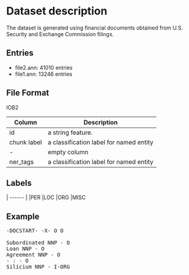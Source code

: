 # Dataset description
The dataset is generated using financial documents obtained from U.S. Security and Exchange Commission filings.

## Entries
* file2.ann: 41010 entries
* file1.ann:  13246 entries


## File Format
IOB2 

| Column | Description        |
| ----- | ------------------ |
|id | a string feature. |
| chunk label | a classification label for named entity |
| - | empty column|
|ner_tags| a classification label for named entity|


## Labels
| ------ |
|PER
|LOC
|ORG
|MISC

## Example
<pre>
-DOCSTART- -X- O O

Subordinated NNP - O
Loan NNP - O
Agreement NNP - O
- : - O
Silicium NNP - I-ORG
</pre>